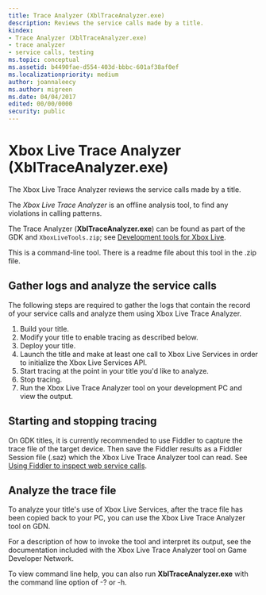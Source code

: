 ```yaml
---
title: Trace Analyzer (XblTraceAnalyzer.exe)
description: Reviews the service calls made by a title.
kindex:
- Trace Analyzer (XblTraceAnalyzer.exe)
- trace analyzer
- service calls, testing
ms.topic: conceptual
ms.assetid: b4490fae-d554-403d-bbbc-601af38af0ef
ms.localizationpriority: medium
author: joannaleecy
ms.author: migreen
ms.date: 04/04/2017
edited: 00/00/0000
security: public
---
```


# Xbox Live Trace Analyzer (XblTraceAnalyzer.exe)

The Xbox Live Trace Analyzer reviews the service calls made by a title.

The *Xbox Live Trace Analyzer* is an offline analysis tool, to find any violations in calling patterns.

The Trace Analyzer (**XblTraceAnalyzer.exe**) can be found as part of the GDK and `XboxLiveTools.zip`; see [Development tools for Xbox Live](live-tools.md).

This is a command-line tool.  There is a readme file about this tool in the .zip file.


## Gather logs and analyze the service calls

The following steps are required to gather the logs that contain the record of your service calls and analyze them using Xbox Live Trace Analyzer.

1.  Build your title.
2.  Modify your title to enable tracing as described below.
3.  Deploy your title.
4.  Launch the title and make at least one call to Xbox Live Services in order to initialize the Xbox Live Services API.
5.  Start tracing at the point in your title you'd like to analyze.
6.  Stop tracing.
7.  Run the Xbox Live Trace Analyzer tool on your development PC and view the output.


## Starting and stopping tracing


On GDK titles, it is currently recommended to use Fiddler to capture the trace file of the target device.
Then save the Fiddler results as a Fiddler Session file (.saz) which the Xbox Live Trace Analyzer tool can read.
See [Using Fiddler to inspect web service calls](live-fiddler-inspect-web-calls.md).



## Analyze the trace file

To analyze your title's use of Xbox Live Services, after the trace file has been copied back to your PC, you can use the Xbox Live Trace Analyzer tool on GDN.

For a description of how to invoke the tool and interpret its output, see the documentation included with the Xbox Live Trace Analyzer tool on Game Developer Network.

To view command line help, you can also run **XblTraceAnalyzer.exe** with the command line option of -? or -h.